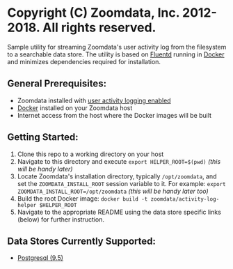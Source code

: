 # Copyright (C) Zoomdata, Inc. 2012-2018. All rights reserved.

Sample utility for streaming Zoomdata's user activity log from the filesystem to a searchable data store. The utility is based on [Fluentd](https://www.fluentd.org/) running in [Docker](https://www.docker.com/) and minimizes dependencies required for installation.

## General Prerequisites:
* Zoomdata installed with [user activity logging enabled](https://www.zoomdata.com/docs/2.6/activity-logging.html)
* [Docker](https://www.docker.com/) installed on your Zoomdata host
* Internet access from the host where the Docker images will be built

## Getting Started:
1. Clone this repo to a working directory on your host
2. Navigate to this directory and execute `export HELPER_ROOT=$(pwd)` _(this will be handy later)_
3. Locate Zoomdata's installation directory, typically `/opt/zoomdata`, and set the `ZOOMDATA_INSTALL_ROOT` session variable to it. For example: `export ZOOMDATA_INSTALL_ROOT=/opt/zoomdata` _(this will be handy later too)_
4. Build the root Docker image: `docker build -t zoomdata/activity-log-helper $HELPER_ROOT`
5. Navigate to the appropriate README using the data store specific links (below) for further instruction.

## Data Stores Currently Supported:
* [Postgresql (9.5)](outputs/postgres/README.md)